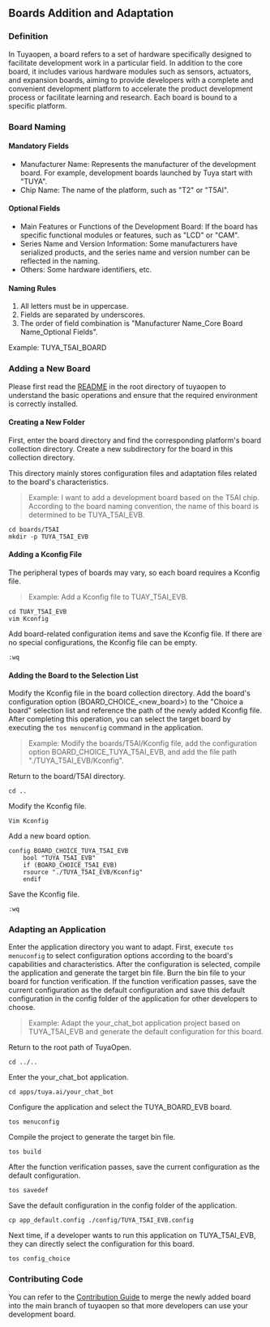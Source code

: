 ## Boards Addition and Adaptation

### Definition

In Tuyaopen, a board refers to a set of hardware specifically designed to facilitate development work in a particular field. In addition to the core board, it includes various hardware modules such as sensors, actuators, and expansion boards, aiming to provide developers with a complete and convenient development platform to accelerate the product development process or facilitate learning and research. Each board is bound to a specific platform.

### Board Naming

#### Mandatory Fields

- Manufacturer Name: Represents the manufacturer of the development board. For example, development boards launched by Tuya start with "TUYA".
- Chip Name: The name of the platform, such as "T2" or "T5AI".

#### Optional Fields

- Main Features or Functions of the Development Board: If the board has specific functional modules or features, such as "LCD" or "CAM".
- Series Name and Version Information: Some manufacturers have serialized products, and the series name and version number can be reflected in the naming.
- Others: Some hardware identifiers, etc.

#### Naming Rules

1. All letters must be in uppercase.
2. Fields are separated by underscores.
3. The order of field combination is "Manufacturer Name_Core Board Name_Optional Fields".

Example: TUYA_T5AI_BOARD

### Adding a New Board

Please first read the [README](../../README.md) in the root directory of tuyaopen to understand the basic operations and ensure that the required environment is correctly installed.

#### Creating a New Folder

First, enter the board directory and find the corresponding platform's board collection directory. Create a new subdirectory for the board in this collection directory.

This directory mainly stores configuration files and adaptation files related to the board's characteristics.

> Example: I want to add a development board based on the T5AI chip. According to the board naming convention, the name of this board is determined to be TUYA_T5AI_EVB.

```shell
cd boards/T5AI
mkdir -p TUYA_T5AI_EVB 
```

#### Adding a Kconfig File

The peripheral types of boards may vary, so each board requires a Kconfig file.

> Example: Add a Kconfig file to TUAY_T5AI_EVB.

```shell
cd TUAY_T5AI_EVB 
vim Kconfig
```

Add board-related configuration items and save the Kconfig file. If there are no special configurations, the Kconfig file can be empty.

```
:wq
```

#### Adding the Board to the Selection List

Modify the Kconfig file in the board collection directory. Add the board's configuration option (BOARD\_CHOICE\_\<new\_board>) to the "Choice a board" selection list and reference the path of the newly added Kconfig file. After completing this operation, you can select the target board by executing the `tos menuconfig` command in the application.

> Example: Modify the boards/T5AI/Kconfig file, add the configuration option BOARD_CHOICE_TUYA_T5AI_EVB, and add the file path "./TUYA_T5AI_EVB/Kconfig".

Return to the board/T5AI directory.

```
cd ..
```

Modify the Kconfig file.

```
Vim Kconfig
```

Add a new board option.

```shell
config BOARD_CHOICE_TUYA_T5AI_EVB
    bool "TUYA_T5AI_EVB"
    if (BOARD_CHOICE_T5AI_EVB)
    rsource "./TUYA_T5AI_EVB/Kconfig"
    endif
```

Save the Kconfig file.

```
:wq
```

### Adapting an Application

Enter the application directory you want to adapt. First, execute `tos menuconfig` to select configuration options according to the board's capabilities and characteristics. After the configuration is selected, compile the application and generate the target bin file. Burn the bin file to your board for function verification. If the function verification passes, save the current configuration as the default configuration and save this default configuration in the config folder of the application for other developers to choose.

> Example: Adapt the your_chat_bot application project based on TUYA_T5AI_EVB and generate the default configuration for this board.

Return to the root path of TuyaOpen.

```
cd ../..
```

Enter the your\_chat\_bot application.

```
cd apps/tuya.ai/your_chat_bot
```

Configure the application and select the TUYA\_BOARD\_EVB board.

```
tos menuconfig
```

Compile the project to generate the target bin file.

```
tos build
```

After the function verification passes, save the current configuration as the default configuration.

```
tos savedef
```

Save the default configuration in the config folder of the application.

```
cp app_default.config ./config/TUYA_T5AI_EVB.config
```

Next time, if a developer wants to run this application on TUYA\_T5AI\_EVB, they can directly select the configuration for this board.

```
tos config_choice
```

### Contributing Code

You can refer to the [Contribution Guide](contribute_guide.md) to merge the newly added board into the main branch of tuyaopen so that more developers can use your development board.

